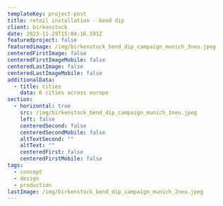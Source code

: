 ```yaml
---
templateKey: project-post
title: retail installation - bend dip
client: birkenstock
date: 2023-11-29T15:04:16.591Z
featuredproject: false
featuredimage: /img/birkenstock_bend_dip_campaign_munich_3neu.jpeg
centeredFirstImage: false
centeredFirstImageMobile: false
centeredLastImage: false
centeredLastImageMobile: false
additionalData:
  - title: cities
    data: 6 cities across europe
section:
  - horizontal: true
    src: /img/birkenstock_bend_dip_campaign_munich_1neu.jpeg
    left: false
    centeredSecond: false
    centeredSecondMobile: false
    altTextSecond: ""
    altText: ""
    centeredFirst: false
    centeredFirstMobile: false
tags:
  - concept
  - design
  - production
lastImage: /img/birkenstock_bend_dip_campaign_munich_2neu.jpeg
---
```

